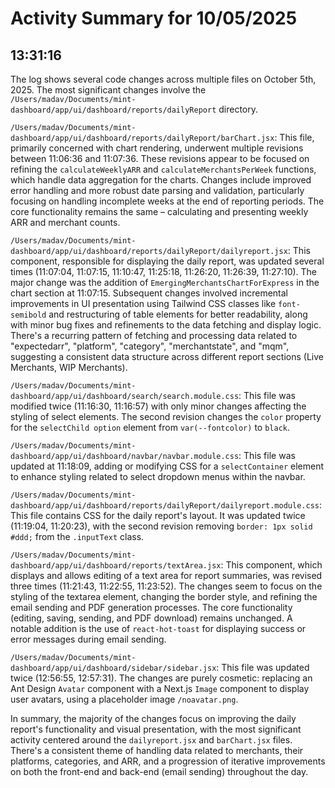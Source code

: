 # Activity Summary for 10/05/2025

## 13:31:16
The log shows several code changes across multiple files on October 5th, 2025.  The most significant changes involve the `/Users/madav/Documents/mint-dashboard/app/ui/dashboard/reports/dailyReport` directory.

`/Users/madav/Documents/mint-dashboard/app/ui/dashboard/reports/dailyReport/barChart.jsx`: This file, primarily concerned with chart rendering, underwent multiple revisions between 11:06:36 and 11:07:36. These revisions appear to be focused on refining the `calculateWeeklyARR` and `calculateMerchantsPerWeek` functions, which handle data aggregation for the charts.  Changes include improved error handling and more robust date parsing and validation, particularly focusing on handling incomplete weeks at the end of reporting periods.  The core functionality remains the same – calculating and presenting weekly ARR and merchant counts.

`/Users/madav/Documents/mint-dashboard/app/ui/dashboard/reports/dailyReport/dailyreport.jsx`: This component, responsible for displaying the daily report, was updated several times (11:07:04, 11:07:15, 11:10:47, 11:25:18, 11:26:20, 11:26:39, 11:27:10).  The major change was the addition of  `EmergingMerchantsChartForExpress` in the chart section at 11:07:15.  Subsequent changes involved incremental improvements in UI presentation using Tailwind CSS classes like `font-semibold` and restructuring of table elements for better readability, along with  minor bug fixes and refinements to the data fetching and display logic.  There's a recurring pattern of fetching and processing data related to "expectedarr", "platform", "category", "merchantstate", and "mqm", suggesting a consistent data structure across different report sections (Live Merchants, WIP Merchants).

`/Users/madav/Documents/mint-dashboard/app/ui/dashboard/search/search.module.css`: This file was modified twice (11:16:30, 11:16:57) with only minor changes affecting the styling of select elements.  The second revision changes the `color` property for the `selectChild option` element from `var(--fontcolor)` to `black`.

`/Users/madav/Documents/mint-dashboard/app/ui/dashboard/navbar/navbar.module.css`: This file was updated at 11:18:09, adding or modifying CSS for a `selectContainer` element to enhance styling related to select dropdown menus within the navbar.


`/Users/madav/Documents/mint-dashboard/app/ui/dashboard/reports/dailyReport/dailyreport.module.css`: This file contains CSS for the daily report's layout. It was updated twice (11:19:04, 11:20:23), with the second revision removing `border: 1px solid #ddd;` from the `.inputText` class.

`/Users/madav/Documents/mint-dashboard/app/ui/dashboard/reports/textArea.jsx`:  This component, which displays and allows editing of a text area for report summaries,  was revised three times (11:21:43, 11:22:55, 11:23:52).  The changes seem to focus on the styling of the textarea element, changing the border style, and refining the email sending and PDF generation processes.  The core functionality (editing, saving, sending, and PDF download) remains unchanged.  A notable addition is the use of `react-hot-toast` for displaying success or error messages during email sending.

`/Users/madav/Documents/mint-dashboard/app/ui/dashboard/sidebar/sidebar.jsx`: This file was updated twice (12:56:55, 12:57:31). The changes are purely cosmetic: replacing an Ant Design `Avatar` component with a Next.js `Image` component to display user avatars, using a placeholder image `/noavatar.png`.

In summary, the majority of the changes focus on improving the daily report's functionality and visual presentation, with the most significant activity centered around the `dailyreport.jsx` and `barChart.jsx` files.  There's a consistent theme of handling data related to merchants, their platforms, categories, and ARR,  and a progression of iterative improvements on both the front-end and back-end (email sending) throughout the day.
